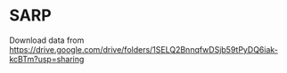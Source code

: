 # SARP

Download data from https://drive.google.com/drive/folders/1SELQ2BnnqfwDSjb59tPyDQ6iak-kcBTm?usp=sharing
